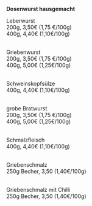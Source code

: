 **Dosenwurst hausgemacht**

Leberwurst\
200g, 3,50€ (1,75 €/100g)\
400g, 4,40€ (1,10€/100g)\
<br>

Griebenwurst\
200g, 3,50€ (1,75 €/100g)\
400g, 5,00€ (1,25€/100g)\
<br>

Schweinskopfsülze\
400g, 4,40€ (1,10€/100g)\
<br>

grobe Bratwurst\
200g, 3,50€ (1,75 €/100g)\
400g, 5,00€ (1,25€/100g)\
<br>

Schmalzfleisch\
400g, 4,40€ (1,10€/100g)\
<br>

Griebenschmalz\
250g Becher, 3,50 (1,40€/100g)\
<br>

Griebenschmalz mit Chilli\
250g Becher, 3,50 (1,40€/100g)
